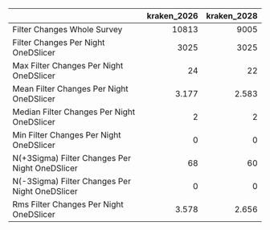 |                                                |   kraken_2026 |   kraken_2028 |
|:-----------------------------------------------|--------------:|--------------:|
| Filter Changes Whole Survey                    |     10813     |      9005     |
| Filter Changes Per Night OneDSlicer            |      3025     |      3025     |
| Max Filter Changes Per Night OneDSlicer        |        24     |        22     |
| Mean Filter Changes Per Night OneDSlicer       |         3.177 |         2.583 |
| Median Filter Changes Per Night OneDSlicer     |         2     |         2     |
| Min Filter Changes Per Night OneDSlicer        |         0     |         0     |
| N(+3Sigma) Filter Changes Per Night OneDSlicer |        68     |        60     |
| N(-3Sigma) Filter Changes Per Night OneDSlicer |         0     |         0     |
| Rms Filter Changes Per Night OneDSlicer        |         3.578 |         2.656 |
